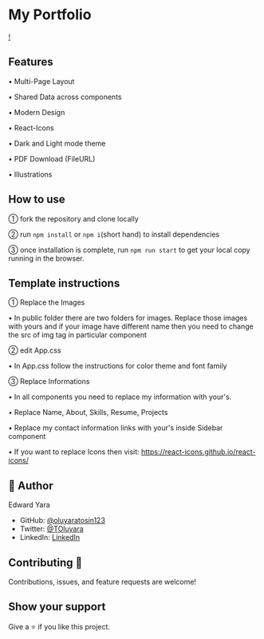 # My Portfolio

[!](./src/components/assets/screenshots/skill_section.PNG)

## Features

• Multi-Page Layout

• Shared Data across components

• Modern Design

• React-Icons

• Dark and Light mode theme

• PDF Download (FileURL)

• Illustrations

## How to use

① fork the repository and clone locally

② run `npm install` or `npm i`(short hand) to install dependencies

③ once installation is complete, run `npm run start` to get your local copy running in the browser.

## Template instructions

① Replace the Images
    
• In public folder there are two folders for images. Replace those images with yours and if your image have different name  then you need to change the src of img tag in particular component

② edit App.css
    
• In App.css follow the instructions for color theme and font family

③ Replace Informations
    
• In all components you need to replace my information with your's.

• Replace Name, About, Skills, Resume, Projects

• Replace my contact information links with your's inside Sidebar component

• If you want to replace Icons then visit: https://react-icons.github.io/react-icons/
     
## 👤 Author 
Edward Yara  
- GitHub: [@oluyaratosin123](https://github.com/oluyaratosin123)
- Twitter: [@TOluyara](https://twitter.com/TOluyara)
- LinkedIn: [LinkedIn](https://www.linkedin.com/in/edward-oluyara/)

## Contributing :handshake:
Contributions, issues, and feature requests are welcome!

## Show your support
Give a :star: if you like this project.
